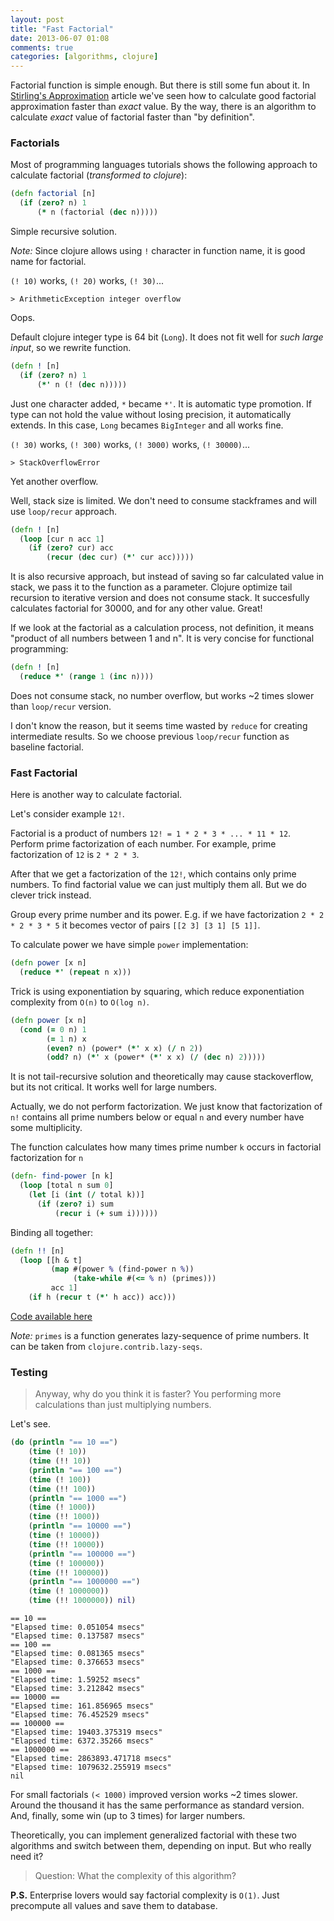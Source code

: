 ```yaml
---
layout: post
title: "Fast Factorial"
date: 2013-06-07 01:08
comments: true
categories: [algorithms, clojure]
---
```


Factorial function is simple enough. But there is still some fun about it.
In [Stirling's Approximation](/blog/stirlings-approximation/) article
we've seen how to calculate good factorial approximation faster than *exact* value.
By the way, there is an algorithm to calculate *exact* value of factorial faster
than "by definition".

<!-- more -->

### Factorials

Most of programming languages tutorials shows the following
approach to calculate factorial (*transformed to clojure*):

``` clojure
(defn factorial [n]
  (if (zero? n) 1
      (* n (factorial (dec n)))))
```

Simple recursive solution.

*Note:* Since clojure allows using `!` character in function name, it is good name for factorial.

`(! 10)` works, `(! 20)` works, `(! 30)`...

```
> ArithmeticException integer overflow
```

Oops.

Default clojure integer type is 64 bit (`Long`).
It does not fit well for *such large input*, so we rewrite function.

``` clojure
(defn ! [n]
  (if (zero? n) 1
      (*' n (! (dec n)))))
```

Just one character added, `*` became `*'`. It is automatic type promotion.
If type can not hold the value without losing precision, it automatically extends.
In this case, `Long` becames `BigInteger` and all works fine.

`(! 30)` works, `(! 300)` works, `(! 3000)` works,
`(! 30000)`...

```
> StackOverflowError
```

Yet another overflow.

Well, stack size is limited. We don't need to consume stackframes and
will use `loop/recur` approach.

``` clojure
(defn ! [n]
  (loop [cur n acc 1]
    (if (zero? cur) acc
        (recur (dec cur) (*' cur acc)))))
```

It is also recursive approach, but instead of saving so far calculated value
in stack, we pass it to the function as a parameter.
Clojure optimize tail recursion to iterative version and does not consume stack.
It succesfully calculates factorial for 30000,
and for any other value. Great!

If we look at the factorial as a calculation process, not definition, it means
"product of all numbers between 1 and n". It is very concise for functional programming:

``` clojure
(defn ! [n]
  (reduce *' (range 1 (inc n))))
```

Does not consume stack, no number overflow, but works
~2 times slower than `loop/recur` version.

I don't know the reason, but it seems time wasted
by `reduce` for creating intermediate results. So we choose
previous `loop/recur` function as baseline factorial.

### Fast Factorial

Here is another way to calculate factorial.

Let's consider example `12!`.

Factorial is a product of numbers `12! = 1 * 2 * 3 * ... * 11 * 12`.
Perform prime factorization of each number.
For example, prime factorization of `12` is `2 * 2 * 3`.

After that we get a factorization of the `12!`, which contains only prime numbers.
To find factorial value we can just multiply them all. But we do clever trick instead.

Group every prime number and its power.
E.g. if we have factorization `2 * 2 * 2 * 3 * 5` it becomes vector of pairs `[[2 3] [3 1] [5 1]]`.

To calculate power we have simple `power` implementation:

``` clojure
(defn power [x n]
  (reduce *' (repeat n x)))
```

Trick is using exponentiation by squaring, which reduce
exponentiation complexity from `O(n)` to `O(log n)`.

``` clojure
(defn power [x n]
  (cond (= 0 n) 1
        (= 1 n) x
        (even? n) (power* (*' x x) (/ n 2))
        (odd? n) (*' x (power* (*' x x) (/ (dec n) 2)))))
```

It is not tail-recursive solution and theoretically may cause
stackoverflow, but its not critical. It works well for large numbers.

Actually, we do not perform factorization. We just know that factorization of `n!` contains all prime numbers below or equal `n` and every number have some multiplicity. 

The function calculates how many times prime number `k` occurs in factorial factorization for `n`

``` clojure
(defn- find-power [n k]
  (loop [total n sum 0]
    (let [i (int (/ total k))]
      (if (zero? i) sum
          (recur i (+ sum i))))))
```

Binding all together:

``` clojure
(defn !! [n]
  (loop [[h & t] 
         (map #(power % (find-power n %))
              (take-while #(<= % n) (primes)))
         acc 1]
    (if h (recur t (*' h acc)) acc)))
```

[Code available here](https://github.com/mishadoff/numberto/blob/master/src/numberto/factorial.clj)

*Note:* `primes` is a function generates lazy-sequence of prime numbers. It can be taken from `clojure.contrib.lazy-seqs`.

### Testing

> Anyway, why do you think it is faster?
> You performing more calculations than just multiplying numbers.

Let's see.

``` clojure
(do (println "== 10 ==")
    (time (! 10))
    (time (!! 10))
    (println "== 100 ==")
    (time (! 100))
    (time (!! 100))
    (println "== 1000 ==")
    (time (! 1000))
    (time (!! 1000))
    (println "== 10000 ==")
    (time (! 10000))
    (time (!! 10000))
    (println "== 100000 ==")
    (time (! 100000))
    (time (!! 100000))
    (println "== 1000000 ==")
    (time (! 1000000))
    (time (!! 1000000)) nil)
```

```
== 10 ==
"Elapsed time: 0.051054 msecs"
"Elapsed time: 0.137587 msecs"
== 100 ==
"Elapsed time: 0.081365 msecs"
"Elapsed time: 0.376653 msecs"
== 1000 ==
"Elapsed time: 1.59252 msecs"
"Elapsed time: 3.212842 msecs"
== 10000 ==
"Elapsed time: 161.856965 msecs"
"Elapsed time: 76.452529 msecs"
== 100000 ==
"Elapsed time: 19403.375319 msecs"
"Elapsed time: 6372.35266 msecs"
== 1000000 ==
"Elapsed time: 2863893.471718 msecs"
"Elapsed time: 1079632.255919 msecs"
nil
```

For small factorials `(< 1000)` improved version works ~2 times slower.
Around the thousand it has the same performance as standard version.
And, finally, some win (up to 3 times) for larger numbers.

Theoretically, you can implement generalized factorial with these two algorithms
and switch between them, depending on input. But who really need it? 

> Question: What the complexity of this algorithm?

**P.S.** Enterprise lovers would say factorial complexity is `O(1)`.
Just precompute all values and save them to database.
